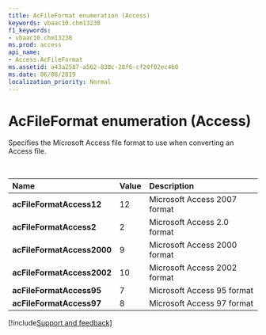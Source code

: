 ```yaml
---
title: AcFileFormat enumeration (Access)
keywords: vbaac10.chm13238
f1_keywords:
- vbaac10.chm13238
ms.prod: access
api_name:
- Access.AcFileFormat
ms.assetid: a43a2587-a562-838c-28f6-cf20f02ec4b0
ms.date: 06/08/2019
localization_priority: Normal
---
```



# AcFileFormat enumeration (Access)

Specifies the Microsoft Access file format to use when converting an Access file.

<br/>

|Name|Value|Description|
|:-----|:-----|:-----|
|**acFileFormatAccess12**|12|Microsoft Access 2007 format|
|**acFileFormatAccess2**|2|Microsoft Access 2.0 format|
|**acFileFormatAccess2000**|9|Microsoft Access 2000 format|
|**acFileFormatAccess2002**|10|Microsoft Access 2002 format|
|**acFileFormatAccess95**|7|Microsoft Access 95 format|
|**acFileFormatAccess97**|8|Microsoft Access 97 format|

[!include[Support and feedback](~/includes/feedback-boilerplate.md)]